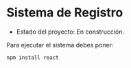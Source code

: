 <h1>Sistema de Registro</h1>

- Estado del proyecto: En construcción.

Para  ejecutar el sistema debes poner:

```npm install react```
